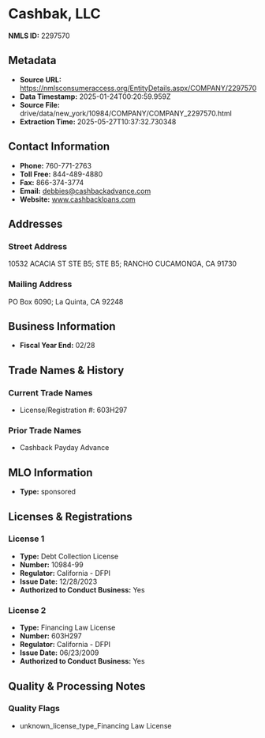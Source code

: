 # Cashbak, LLC

**NMLS ID:** 2297570

## Metadata
- **Source URL:** https://nmlsconsumeraccess.org/EntityDetails.aspx/COMPANY/2297570
- **Data Timestamp:** 2025-01-24T00:20:59.959Z
- **Source File:** drive/data/new_york/10984/COMPANY/COMPANY_2297570.html
- **Extraction Time:** 2025-05-27T10:37:32.730348

## Contact Information
- **Phone:** 760-771-2763
- **Toll Free:** 844-489-4880
- **Fax:** 866-374-3774
- **Email:** debbies@cashbackadvance.com
- **Website:** www.cashbackloans.com

## Addresses
### Street Address
10532 ACACIA ST STE B5; STE B5; RANCHO CUCAMONGA, CA 91730

### Mailing Address
PO Box 6090; La Quinta, CA 92248

## Business Information
- **Fiscal Year End:** 02/28

## Trade Names & History
### Current Trade Names
- License/Registration #: 603H297

### Prior Trade Names
- Cashback Payday Advance

## MLO Information
- **Type:** sponsored

## Licenses & Registrations

### License 1
- **Type:** Debt Collection License
- **Number:** 10984-99
- **Regulator:** California - DFPI
- **Issue Date:** 12/28/2023
- **Authorized to Conduct Business:** Yes

### License 2
- **Type:** Financing Law License
- **Number:** 603H297
- **Regulator:** California - DFPI
- **Issue Date:** 06/23/2009
- **Authorized to Conduct Business:** Yes

## Quality & Processing Notes
### Quality Flags
- unknown_license_type_Financing Law License
